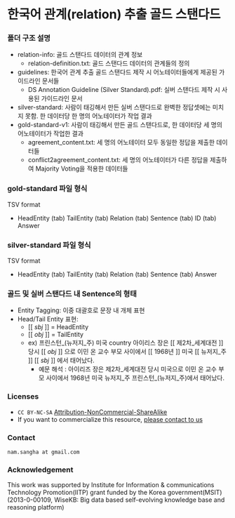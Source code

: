 # 한국어 관계(relation) 추출 골드 스탠다드

### 폴더 구조 설명
* relation-info: 골드 스탠다드 데이터의 관계 정보
	* relation-definition.txt: 골드 스탠다드 데이터의 관계들의 정의
* guidelines: 한국어 관계 추출 골드 스탠다드 제작 시 어노테이터들에게 제공된 가이드라인 문서들
	* DS Annotation Guideline (Silver Standard).pdf: 실버 스탠다드 제작 시 사용된 가이드라인 문서
* silver-standard: 사람이 태깅해서 만든 실버 스탠다드로 완벽한 정답셋에는 미치지 못함. 한 데이터당 한 명의 어노테이터가 작업 결과
* gold-standard-v1: 사람이 태깅해서 만든 골드 스탠다드로, 한 데이터당 세 명의 어노테이터가 작업한 결과
	* agreement_content.txt: 세 명의 어노테이터 모두 동일한 정답을 제출한 데이터들
	* conflict2agreement_content.txt: 세 명의 어노테이터가 다른 정답을 제출하여 Majority Voting을 적용한 데이터들


### gold-standard 파일 형식
TSV format
* HeadEntity (tab) TailEntity (tab) Relation (tab) Sentence (tab) ID (tab) Answer

### silver-standard 파일 형식
TSV format
* HeadEntity (tab) TailEntity (tab) Relation (tab) Sentence (tab) Answer

### 골드 및 실버 스탠다드 내 Sentence의 형태
* Entity Tagging: 이중 대괄호로 문장 내 개체 표현
* Head/Tail Entity 표현: 
	* [[ _sbj_ ]] = HeadEntity
	* [[ _obj_ ]] = TailEntity
	* ex) 프린스턴_(뉴저지_주)	미국	country	아이리스 장은  [[ 제2차_세계대전 ]]  당시  [[ _obj_ ]] 으로 이민 온 교수 부모 사이에서  [[ 1968년 ]]  미국  [[ 뉴저지_주 ]]   [[ _sbj_ ]] 에서 태어났다.
		* 예문 해석 : 아이리즈 장은 제2차_세계대전 당시 미국으로 이민 온 교수 부모 사이에서 1968년 미국 뉴저지_주 프린스턴_(뉴저지_주)에서 태어났다.

### Licenses
* `CC BY-NC-SA` [Attribution-NonCommercial-ShareAlike](https://creativecommons.org/licenses/by-nc-sa/2.0/)
* If you want to commercialize this resource, [please contact to us](http://mrlab.kaist.ac.kr/contact)

### Contact
`nam.sangha at gmail.com`

### Acknowledgement
This work was supported by Institute for Information & communications Technology Promotion(IITP) grant funded by the Korea government(MSIT) (2013-0-00109, WiseKB: Big data based self-evolving knowledge base and reasoning platform)
